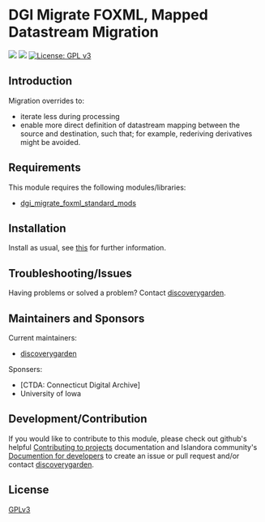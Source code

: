 # DGI Migrate FOXML, Mapped Datastream Migration

![](https://github.com/discoverygarden/dgi_migrate_foxml_mapped_datastream_migration/actions/workflows/lint.yml/badge.svg)
![](https://github.com/discoverygarden/dgi_migrate_foxml_mapped_datastream_migration/actions/workflows/semver.yml/badge.svg)
[![License: GPL v3](https://img.shields.io/badge/License-GPLv3-blue.svg)](https://www.gnu.org/licenses/gpl-3.0)

## Introduction

Migration overrides to:
- iterate less during processing
- enable more direct definition of datastream mapping between the source and destination, such that; for example, rederiving derivatives might be avoided.

## Requirements

This module requires the following modules/libraries:
* [dgi_migrate_foxml_standard_mods](https://github.com/discoverygarden/dgi_migrate/tree/main/modules/dgi_migrate_foxml_standard_mods)

## Installation

Install as usual, see
[this](https://drupal.org/documentation/install/modules-themes/modules-8) for
further information.

## Troubleshooting/Issues

Having problems or solved a problem? Contact
[discoverygarden](http://support.discoverygarden.ca).

## Maintainers and Sponsors

Current maintainers:

* [discoverygarden](http://www.discoverygarden.ca)

Sponsers:

* [CTDA: Connecticut Digital Archive]
* University of Iowa

## Development/Contribution

If you would like to contribute to this module, please check out github's helpful
[Contributing to projects](https://docs.github.com/en/get-started/quickstart/contributing-to-projects) documentation and Islandora community's [Documention for developers](https://islandora.github.io/documentation/contributing/CONTRIBUTING/#github-issues) to create an issue or pull request and/or
contact [discoverygarden](http://support.discoverygarden.ca).

## License

[GPLv3](http://www.gnu.org/licenses/gpl-3.0.txt)
